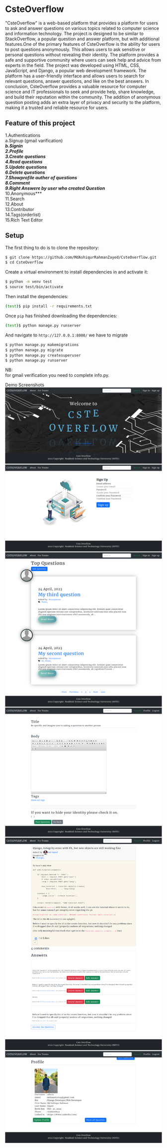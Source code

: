# CsteOverflow
"CsteOverflow" is a web-based platform that provides a platform for users to ask and answer questions on various topics related to computer science and information technology. The project is designed to be similar to StackOverflow, a popular question and answer platform, but with additional features.One of the primary features of CsteOverflow is the ability for users to post questions anonymously. This allows users to ask sensitive or personal questions without revealing their identity. The platform provides a safe and supportive community where users can seek help and advice from experts in the field. The project was developed using HTML, CSS, JavaScript, and Django, a popular web development framework. The platform has a user-friendly interface and allows users to search for relevant questions, answer questions, and like on the best answers. In conclusion, CsteOverflow provides a valuable resource for computer science and IT professionals to seek and provide help, share knowledge, and build their reputation within the community. The addition of anonymous question posting adds an extra layer of privacy and security to the platform, making it a trusted and reliable resource for users.

## Feature of this project
1.Authentications<br>
    a.Signup (gmail varification)***<br>
    b.Signin <br>
2.Profile<br>
3.Create questions<br>
4.Read questions<br>
5.Update questions<br>
6.Delete questions<br>
7.Showprofile auther of questions<br>
8.Comment<br>
9.Right Answere by user who created Question***<br>
10.Anonymous***<br>
11.Search<br>
12.About<br>
13.Contributor<br>
14.Tags(orderlist)<br>
15.Rich Text Editor<br>

## Setup
The first thing to do is to clone the repository:


```sh
$ git clone https://github.com/MdAshiqurRahmanZayed/CsteOverflow.git
$ cd CsteOverflow
```
Create a virtual environment to install dependencies in and activate it:

```sh
$ python -m venv test
$ source test/bin/activate
```
Then install the dependencies:

```sh
(test)$ pip install -r requirements.txt
```
Once `pip` has finished downloading the dependencies:
```sh
(test)$ python manage.py runserver
```
And navigate to `http://127.0.0.1:8000/`
we have to migrate
```sh
$ python manage.py makemigrations 
$ python manage.py migrate 
$ python manage.py createsuperuser
$ python manage.py runserver
```
NB:<br>
for gmail verification you need to complete info.py.<br>

Demo Screenshots
![](screenshot/a.png)
![](screenshot/b.png)
![](screenshot/c.png)
![](screenshot/d.png)
![](screenshot/e.png)
![](screenshot/f.png)

